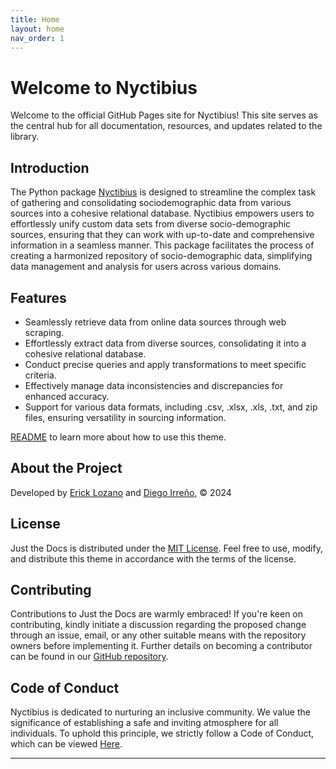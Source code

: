 ```yaml
---
title: Home
layout: home
nav_order: 1
---
```


# Welcome to Nyctibius

Welcome to the official GitHub Pages site for Nyctibius! This site serves as the central hub for all documentation, resources, and updates related to the library.

## Introduction

The Python package [Nyctibius] is designed to streamline the complex task of gathering and consolidating sociodemographic data from various sources into a cohesive relational database. Nyctibius empowers users to effortlessly unify custom data sets from diverse socio-demographic sources, ensuring that they can work with up-to-date and comprehensive information in a seamless manner. This package facilitates the process of creating a harmonized repository of socio-demographic data, simplifying data management and analysis for users across various domains.

## Features

- Seamlessly retrieve data from online data sources through web scraping.
- Effortlessly extract data from diverse sources, consolidating it into a cohesive relational database.
- Conduct precise queries and apply transformations to meet specific criteria.
- Effectively manage data inconsistencies and discrepancies for enhanced accuracy.
- Support for various data formats, including .csv, .xlsx, .xls, .txt, and zip files, ensuring versatility in sourcing information.

[README] to learn more about how to use this theme.

## About the Project

Developed by [Erick Lozano] and [Diego Irreño], © 2024

## License

Just the Docs is distributed under the [MIT License]. Feel free to use, modify, and distribute this theme in accordance with the terms of the license.

## Contributing


Contributions to Just the Docs are warmly embraced! If you're keen on contributing, kindly initiate a discussion regarding the proposed change through an issue, email, or any other suitable means with the repository owners before implementing it. Further details on becoming a contributor can be found in our [GitHub repository].
## Code of Conduct


Nyctibius is dedicated to nurturing an inclusive community. We value the significance of establishing a safe and inviting atmosphere for all individuals. To uphold this principle, we strictly follow a Code of Conduct, which can be viewed [Here].
 
----

[Erick Lozano]: https://github.com/Ersebreck
[Diego Irreño]: https://github.com/dirreno
[MIT License]: https://opensource.org/licenses/MIT
[Nyctibius]: https://github.com/Ersebreck/Nyctibius
[README]: https://github.com/just-the-docs/just-the-docs-template/blob/main/README.md
[GitHub repository]: https://github.com/Ersebreck/Nyctibius
[Here]: https://github.com/Ersebreck/Nyctibius/blob/main/CODE_OF_CONDUCT.md